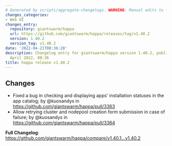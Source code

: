 ```yaml
---
# Generated by scripts/aggregate-changelogs. WARNING: Manual edits to this files will be overwritten.
changes_categories:
- Web UI
changes_entry:
  repository: giantswarm/happa
  url: https://github.com/giantswarm/happa/releases/tag/v1.40.2
  version: 1.40.2
  version_tag: v1.40.2
date: '2022-04-21T08:36:28'
description: Changelog entry for giantswarm/happa version 1.40.2, published on 21
  April 2022, 08:36
title: happa release v1.40.2
---
```


## Changes

* Fixed a bug in checking and displaying apps' installation statuses in the app catalog; by @kuosandys in https://github.com/giantswarm/happa/pull/3363
* Allow retrying cluster and nodepool creation form submission in case of failure; by @kuosandys in https://github.com/giantswarm/happa/pull/3364


**Full Changelog**: https://github.com/giantswarm/happa/compare/v1.40.1...v1.40.2
